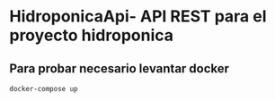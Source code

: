 # HidroponicaApi- API REST para el proyecto hidroponica

## Para probar necesario levantar docker

```bash
docker-compose up
```

